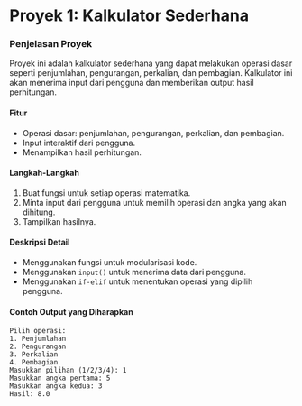 # Proyek 1: Kalkulator Sederhana

### Penjelasan Proyek

Proyek ini adalah kalkulator sederhana yang dapat melakukan operasi dasar seperti penjumlahan, pengurangan, perkalian, dan pembagian. Kalkulator ini akan menerima input dari pengguna dan memberikan output hasil perhitungan.

#### Fitur

- Operasi dasar: penjumlahan, pengurangan, perkalian, dan pembagian.
- Input interaktif dari pengguna.
- Menampilkan hasil perhitungan.

#### Langkah-Langkah

1. Buat fungsi untuk setiap operasi matematika.
2. Minta input dari pengguna untuk memilih operasi dan angka yang akan dihitung.
3. Tampilkan hasilnya.

#### Deskripsi Detail

- Menggunakan fungsi untuk modularisasi kode.
- Menggunakan `input()` untuk menerima data dari pengguna.
- Menggunakan `if-elif` untuk menentukan operasi yang dipilih pengguna.

#### Contoh Output yang Diharapkan

```cli
Pilih operasi:
1. Penjumlahan
2. Pengurangan
3. Perkalian
4. Pembagian
Masukkan pilihan (1/2/3/4): 1
Masukkan angka pertama: 5
Masukkan angka kedua: 3
Hasil: 8.0
```
